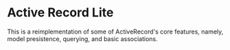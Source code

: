 # Active Record Lite
This is a reimplementation of some of ActiveRecord's core features, namely, model presistence, querying, and basic associations.